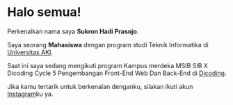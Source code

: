 # Halo semua! 

Perkenalkan nama saya **Sukron Hadi Prasojo**.  

Saya seorang **Mahasiswa** dengan program studi Teknik Informatika  di [Universitas AKI](https://www.unaki.ac.id/).  

Saat ini saya sedang mengikuti program Kampus merdeka MSIB SIB X Dicoding Cycle 5 Pengembangan Front-End Web Dan Back-End di [Dicoding](https://www.dicoding.com/).  

Jika kamu tertarik untuk berkenalan denganku, silakan ikuti akun [Instagram](https://www.instagram.com/sukron_hdp/)ku ya.
